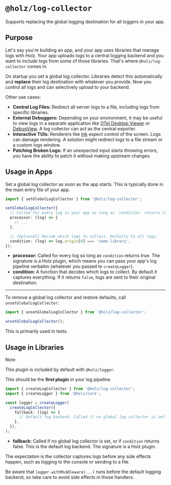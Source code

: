 # `@holz/log-collector`

Supports replacing the global logging destination for all loggers in your app.

## Purpose

Let's say you're building an app, and your app uses libraries that manage logs with Holz. Your app uploads logs to a central logging backend and you want to include logs from some of those libraries. That's where `@holz/log-collector` comes in.

On startup you set a global log collector. Libraries detect this automatically and **replace** their log destination with whatever you provide. Now you control all logs and can selectively upload to your backend.

Other use cases:

- **Central Log Files:** Redirect all server logs to a file, including logs from specific libraries.
- **External Debuggers:** Depending on your environment, it may be useful to view logs in a separate application like [OTel Desktop Viewer](https://github.com/CtrlSpice/otel-desktop-viewer) or [DebugView](https://docs.microsoft.com/en-us/sysinternals/downloads/debugview). A log collector can act as the central exporter.
- **Interactive TUIs:** Renderers like [Ink](https://github.com/vadimdemedes/ink) expect control of the screen. Logs can damage rendering. A solution might redirect logs to a file stream or a custom logs window.
- **Patching Broken Logs:** If an unexpected input starts throwing errors, you have the ability to patch it without making upstream changes.

## Usage in Apps

Set a global log collector as soon as the app starts. This is typically done in the main entry file of your app.

```typescript
import { setGlobalLogCollector } from '@holz/log-collector';

setGlobalLogCollector({
  // Called for every log in your app so long as `condition` returns true.
  processor: (log) => {
    // ...
  },

  // [Optional] Decide which logs to collect. Defaults to all logs.
  condition: (log) => log.origin[0] === 'some-library',
});
```

- **processor:** Called for every log so long as `condition` returns true. The signature is a Holz plugin, which means you can pass your app's log pipeline verbatim (whatever you passed to `createLogger`).
- **condition:** A function that decides which logs to collect. By default it captures everything. If it returns `false`, logs are sent to their original destination.

---

To remove a global log collector and restore defaults, call `unsetGlobalLogCollector`:

```typescript
import { unsetGlobalLogCollector } from '@holz/log-collector';

unsetGlobalLogCollector();
```

This is primarily used in tests.

## Usage in Libraries

> [!NOTE]
> This plugin is included by default with `@holz/logger`.

This should be the **first plugin** in your log pipeline.

```typescript
import { createLogCollector } from '@holz/log-collector';
import { createLogger } from '@holz/core';

const logger = createLogger(
  createLogCollector({
    fallback: (log) => {
      // Default log backend. Called if no global log collector is set.
    },
  }),
);
```

- **fallback:** Called if no global log collector is set, or if `condition` returns false. This is the default log backend. The signature is a Holz plugin.

The expectation is the collector captures logs before any side effects happen, such as logging to the console or sending to a file.

Be aware that `logger.withMiddleware(...)` runs before the default logging backend, so take care to avoid side effects in those handlers.
